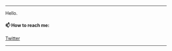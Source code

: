 
----

Hello.

#### 📫 How to reach me:
[Twitter](https://twitter.com/abdirizakobsiy3) 

-----
<!--

My current learning objectives can be found [here 🌱](https://gist.github.com/Obsiye/69bb765bf34971d4d9ef19f6f27d2c70)

#### ⚡ Fun facts:
- I enjoy art 🎨 or any creative expression

- I truly believe in the power of day dreaming 💫

- I walk a lot, too.

 ![alt text](https://github.com/Obsiye/Obsiye/blob/master/yugiohstyleme_final.gif?raw=true)
**Obsiye/Obsiye** is a ✨ _special_ ✨ repository because its `README.md` (this file) appears on your GitHub profile.

Here are some ideas to get you started:

- 🔭 I’m currently working on ...
- 🌱 I’m currently learning ...
- 👯 I’m looking to collaborate on ...
- 
- 💬 Ask me about ...
- 📫 How to reach me: ...
- 😄 Pronouns: ...
- ⚡ Fun fact: ...
-->
